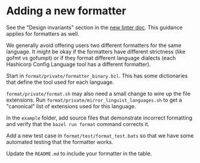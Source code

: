 # Adding a new formatter

See the "Design invariants" section in the [new linter doc](../lint/README.md).
This guidance applies for formatters as well.

We generally avoid offering users two different formatters for the same language.
It might be okay if the formatters have different strictness (like gofmt vs gofumpt)
or if they format different language dialects (each Hashicorp Config Language tool
has a different formatter).

Start in `format/private/formatter_binary.bzl`. This has some dictionaries that
define the tool used for each language.

`format/private/format.sh` may also need a small change to wire up the file extensions.
Run `format/private/mirror_linguist_languages.sh` to get a "canonical" list of
extensions used for this language.

In the `example` folder, add source files that demonstrate incorrect formatting
and verify that the `bazel run format` command corrects it.

Add a new test case in `format/test/format_test.bats` so that we have some automated
testing that the formatter works.

Update the `README.md` to include your formatter in the table.

